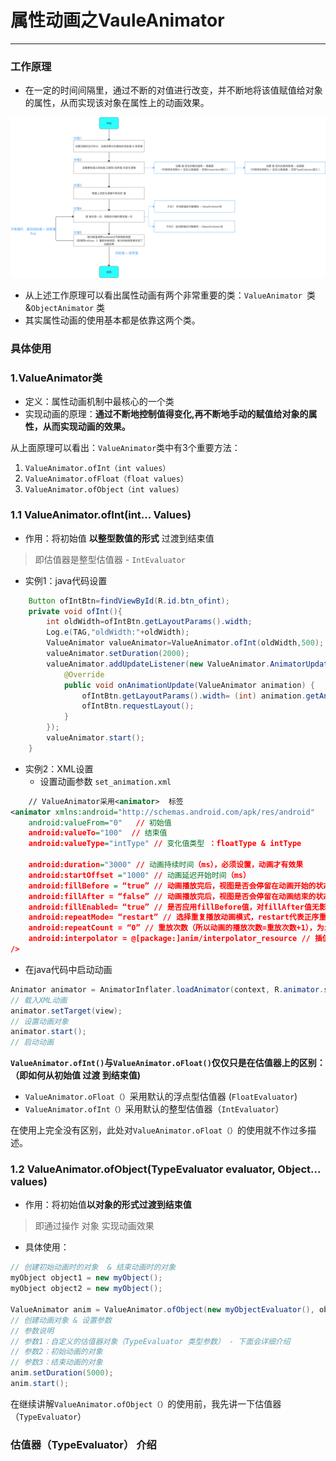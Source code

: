 # 属性动画之VauleAnimator
---
### 工作原理
 * 在一定的时间间隔里，通过不断的对值进行改变，并不断地将该值赋值给对象的属性，从而实现该对象在属性上的动画效果。

![属性动画原理.jpg](
https://github.com/WenJunKing/MyNote/blob/master/pics/56d928466744f24d30c8a59bdaa08782_944365-16a162a731f548d8.png)
* 从上述工作原理可以看出属性动画有两个非常重要的类：`ValueAnimator `类  &`ObjectAnimator` 类
* 其实属性动画的使用基本都是依靠这两个类。
### 具体使用
### 1.ValueAnimator类
* 定义：属性动画机制中最核心的一个类
* 实现动画的原理：**通过不断地控制值得变化,再不断地手动的赋值给对象的属性，从而实现动画的效果。**

从上面原理可以看出：`ValueAnimator`类中有3个重要方法：
1. `ValueAnimator.ofInt（int values）`
2. `ValueAnimator.ofFloat（float values）`
3. `ValueAnimator.ofObject（int values）`
### 1.1 ValueAnimator.ofInt(int... Values)
* 作用：将初始值 **以整型数值的形式** 过渡到结束值
>即估值器是整型估值器 - `IntEvaluator`
>
* 实例1：java代码设置
```java
    Button ofIntBtn=findViewById(R.id.btn_ofint);
    private void ofInt(){
        int oldWidth=ofIntBtn.getLayoutParams().width;
        Log.e(TAG,"oldWidth:"+oldWidth);
        ValueAnimator valueAnimator=ValueAnimator.ofInt(oldWidth,500);
        valueAnimator.setDuration(2000);
        valueAnimator.addUpdateListener(new ValueAnimator.AnimatorUpdateListener() {
            @Override
            public void onAnimationUpdate(ValueAnimator animation) {
                ofIntBtn.getLayoutParams().width= (int) animation.getAnimatedValue();
                ofIntBtn.requestLayout();
            }
        });
        valueAnimator.start();
    }
```
* 实例2：XML设置
  * 设置动画参数
 `set_animation.xml`
```xml
    // ValueAnimator采用<animator>  标签
<animator xmlns:android="http://schemas.android.com/apk/res/android"
    android:valueFrom="0"   // 初始值
    android:valueTo="100"  // 结束值
    android:valueType="intType" // 变化值类型 ：floatType & intType

    android:duration="3000" // 动画持续时间（ms），必须设置，动画才有效果
    android:startOffset ="1000" // 动画延迟开始时间（ms）
    android:fillBefore = “true” // 动画播放完后，视图是否会停留在动画开始的状态，默认为true
    android:fillAfter = “false” // 动画播放完后，视图是否会停留在动画结束的状态，优先于fillBefore值，默认为false
    android:fillEnabled= “true” // 是否应用fillBefore值，对fillAfter值无影响，默认为true
    android:repeatMode= “restart” // 选择重复播放动画模式，restart代表正序重放，reverse代表倒序回放，默认为restart|
    android:repeatCount = “0” // 重放次数（所以动画的播放次数=重放次数+1），为infinite时无限重复
    android:interpolator = @[package:]anim/interpolator_resource // 插值器，即影响动画的播放速度,下面会详细讲
/>
```
  * 在java代码中启动动画
```java
Animator animator = AnimatorInflater.loadAnimator(context, R.animator.set_animation);  
// 载入XML动画
animator.setTarget(view);  
// 设置动画对象
animator.start();  
// 启动动画
```
**`ValueAnimator.ofInt()`与`ValueAnimator.oFloat()`仅仅只是在估值器上的区别：（即如何从初始值 过渡 到结束值)**

* `ValueAnimator.oFloat（）`采用默认的浮点型估值器 (`FloatEvaluator`)
* `ValueAnimator.ofInt（）`采用默认的整型估值器（`IntEvaluator`）

在使用上完全没有区别，此处对`ValueAnimator.oFloat（）`的使用就不作过多描述。

### 1.2 ValueAnimator.ofObject(TypeEvaluator evaluator, Object... values)
* 作用：将初始值**以对象的形式过渡到结束值**
>即通过操作 对象 实现动画效果
>
* 具体使用：
```java
// 创建初始动画时的对象  & 结束动画时的对象
myObject object1 = new myObject();  
myObject object2 = new myObject();  

ValueAnimator anim = ValueAnimator.ofObject(new myObjectEvaluator(), object1, object2);  
// 创建动画对象 & 设置参数
// 参数说明
// 参数1：自定义的估值器对象（TypeEvaluator 类型参数） - 下面会详细介绍
// 参数2：初始动画的对象
// 参数3：结束动画的对象
anim.setDuration(5000);  
anim.start();
```
在继续讲解`ValueAnimator.ofObject（）`的使用前，我先讲一下估值器（`TypeEvaluator`）

### 估值器（TypeEvaluator） 介绍
